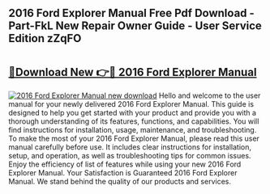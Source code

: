 ## 2016 Ford Explorer Manual Free Pdf Download - Part-FkL New Repair Owner Guide - User Service Edition zZqFO

# <h2><a href="http://bc35081.oget.top/?id=2016+Ford+Explorer+Manual">🔗Download New 👉🔴 2016 Ford Explorer Manual</a></h2>

[![2016 Ford Explorer Manual new download](https://i.imgur.com/5g1atiW.png)](http://bc35081.oget.top/?id=2016+Ford+Explorer+Manual)
Hello and welcome to the user manual for your newly delivered 2016 Ford Explorer Manual. This guide is designed to help you get started with your product and provide you with a thorough understanding of its features, functions, and capabilities. You will find instructions for installation, usage, maintenance, and troubleshooting. To make the most of your 2016 Ford Explorer Manual, please read this user manual carefully before use. It includes clear instructions for installation, setup, and operation, as well as troubleshooting tips for common issues. Enjoy the efficiency of list of features while using your new 2016 Ford Explorer Manual. Your Satisfaction is Guaranteed 2016 Ford Explorer Manual. We stand behind the quality of our products and services.
